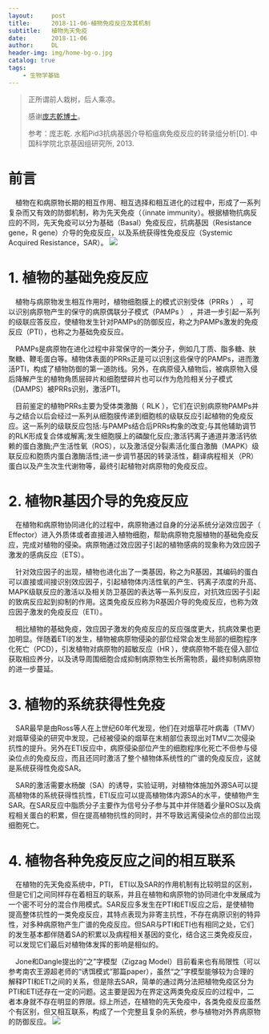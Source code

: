 ```yaml
---
layout:     post
title:      2018-11-06-植物免疫反应及其机制
subtitle:   植物先天免疫
date:       2018-11-06
author:     DL
header-img: img/home-bg-o.jpg
catalog: true
tags:
    - 生物学基础
---
```


> 正所谓前人栽树，后人乘凉。
> 
> 感谢[庞志乾博士](http://cdmd.cnki.com.cn/Article/CDMD-80167-1015560062.htm)。
>
>参考：庞志乾. 水稻Pid3抗病基因介导稻瘟病免疫反应的转录组分析[D]. 中国科学院北京基因组研究所, 2013.

# 前言
&ensp;&ensp;植物在和病原物长期的相互作用、相互选择和相互进化的过程中，形成了一系列复杂而又有效的防御机制，称为先天免疫（（innate immunity）。根据植物抗病反应的不同，先天免疫可以分为基础（Basal）免疫反应，抗病基因（Resistance gene，R gene）介导的免疫反应，以及系统获得性免疫反应（Systemic Acquired Resistance，SAR）。
![](https://s1.ax1x.com/2018/11/06/iojel4.png)

# 1. 植物的基础免疫反应
&ensp;&ensp;植物与病原物发生相互作用时，植物细胞膜上的模式识别受体（PRRs ） ，可以识别病原物产生的保守的病原偶联分子模式（PAMPs ） ，并进一步引起一系列的级联应答反应，使植物发生针对PAMPs的防御反应，称之为PAMPs激发的免疫反应（PTI），也称之为基础免疫反应。

&ensp;&ensp;PAMPs是病原物在进化过程中非常保守的一类分子，例如几丁质、脂多糖、肤聚糖、鞭毛蛋白等。植物体表面的PRRs正是可以识别这些保守的PAMPs，进而激活PTI，构成了植物防御的第一道防线。另外，在病原侵入植物后，被病原物入侵后降解产生的植物角质层碎片和细胞壁碎片也可以作为危险相关分子模式（DAMPS）被PRRs识别，激活PTI。

&ensp;&ensp;目前鉴定的植物PRRs主要为受体类激酶（ RLK ），它们在识别病原物PAMPs并与之结合以后会经过一系列从细胞膜传递到细胞核的级联反应引起植物的免疫反应。这一系列的级联反应包括:与PAMPs结合后PRRs构象的改变;与其他辅助调节的RLK形成复合体或解离;发生细胞膜上的磷酸化反应;激活钙离子通道并激活钙依赖的蛋白激酶;产生活性氧（ROS），以及激活促分裂素活化蛋白激酶（MAPK）级联反应和胞质内蛋白激酶活性;进一步调节基因的转录活性，翻译病程相关（PR）蛋白以及产生次生代谢物等，最终引起植物对病原物的免疫反应。

# 2. 植物R基因介导的免疫反应
&ensp;&ensp;在植物和病原物协同进化的过程中，病原物通过自身的分泌系统分泌效应因子（ Effector）进入外质体或者直接进入植物细胞，帮助病原物克服植物的基础免疫反应，完成对植物的侵染。病原物通过效应因子引起的植物感病的现象称为效应因子激发的感病反应（ETS）。

&ensp;&ensp;针对效应因子的出现，植物也进化出了一类基因，称之为R基因，其编码的蛋白可以直接或间接识别效应因子，引起植物体内活性氧的产生、钙离子浓度的升高、MAPK级联反应的激活以及相关防卫基因的表达等一系列反应，对抗效应因子引起的致病反应起到抑制的作用。这类免疫反应称为R基因介导的免疫反应，也称为效应因子激发的免疫反应（ETI）。

&ensp;&ensp;相比植物的基础免疫，效应因子激发的免疫反应的反应强度更大，抗病效果也更加明显。伴随着ETI的发生，植物被病原物侵染的部位经常会发生局部的细胞程序化死亡（PCD），引发植物对病原物的超敏反应（HR ），使病原物不能在侵入部位获取相应养分，以及诱导周围细胞合成抑制病原物生长所需物质，最终抑制病原物的进一步蔓延。

# 3. 植物的系统获得性免疫
&ensp;&ensp;SAR最早是由Ross等人在上世纪60年代发现，他们在对烟草花叶病毒（TMV）对烟草侵染的研究中发现，己经被侵染的烟草在末梢部位表现出对TMV二次侵染抗性的提升。另外在ETI反应中，病原侵染部位产生的细胞程序化死亡不但参与侵染位点的免疫反应，而且还同时激活了整个植物体系统性的广谱的免疫反应，这就是系统获得性免疫SAR。

&ensp;&ensp;SAR的激活需要水杨酸（SA）的诱导，实验证明，对植物体施加外源SA可以提高植物体的系统获得性抗性，ETI反应可以提高植物体内源SA的水平，使植物产生SAR。在SAR反应中脂质分子主要作为信号分子参与其中并伴随着少量ROS以及病程相关蛋白的积累，但在提高植物抗性的同时，并不导致远离侵染位点的部位出现细胞死亡。

# 4. 植物各种免疫反应之间的相互联系
&ensp;&ensp;在植物的先天免疫系统中，PTI， ETI以及SAR的作用机制有比较明显的区别，但是它们之间同样存在着相互的联系，并且在植物和病原物的协同进化中发展成为一个密不可分的混合作用模式。SAR反应多发生在PTI和ETI反应之后，是使植物提高整体抗性的一类免疫反应，其特点表现为非寄主抗性，不存在病原识别的特异性，对多种病原物产生广谱的免疫反应。但SAR与PTI和ETI也有相同之处，它们的发生基本都伴随着SA的积累以及病程相关基因的变化，结合这三类免疫反应，可以发现它们最后对植物体发挥的影响是相似的。

&ensp;&ensp;Jone和Dangle提出的“之”字模型（Zigzag Model）目前看来也有局限性（可以参考南农王源超老师的“诱饵模式”那篇paper），虽然“之”字模型能够较为合理的解释PTI和ETI之间的关系，但是除去SAR，简单的通过两分法把植物免疫区分为PTI和ETI还存在一定的问题。这主要是因为在界定这两类免疫反应的过程中，二者本身就不存在明显的界限。综上所述，在植物的先天免疫中，各类免疫反应虽然个有区别，但又相互联系，构成了一个完整且复杂的系统，参与植物对外界病原物的防御反应。
![](https://s1.ax1x.com/2018/11/06/iojM01.png)
